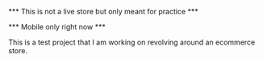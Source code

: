 *** This is not a live store but only meant for practice ***

*** Mobile only right now ***

This is a test project that I am working on revolving around an ecommerce store.

